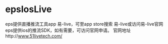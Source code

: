 # epsIosLive

eps提供直播推流工具app 易-live，可至app store搜索 易-live或访问易-live官网
eps提供ios的推流SDK，如有需要，可访问官网申请。
官网地址http://www.51livetech.com/

